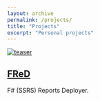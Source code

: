 ```yaml
---
layout: archive
permalink: /projects/
title: "Projects"
excerpt: "Personal projects"
---
```


<div class="tiles">
<article class="tile" itemscope itemtype="http://schema.org/Article">
  <a href="https://edhzsz.github.io/FReD" title="FReD" class="post-teaser">
    <img src="{{ site.url }}/images/fred_logo.png" alt="teaser" itemprop="image">
    <h2 class="post-title" itemprop="name"><a href="https://edhzsz.github.io/FReD/">FReD</a></h2>
  <p class="post-excerpt" itemprop="description">F# (SSRS) Reports Deployer.</p>
</article><!-- /.tile -->

</div><!-- /.tiles -->
